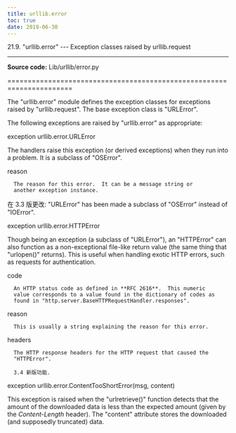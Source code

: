 ```yaml
---
title: urllib.error
toc: true
date: 2019-06-30
---
```

21.9. "urllib.error" --- Exception classes raised by urllib.request
*******************************************************************

**Source code:** Lib/urllib/error.py

======================================================================

The "urllib.error" module defines the exception classes for exceptions
raised by "urllib.request".  The base exception class is "URLError".

The following exceptions are raised by "urllib.error" as appropriate:

exception urllib.error.URLError

   The handlers raise this exception (or derived exceptions) when they
   run into a problem.  It is a subclass of "OSError".

   reason

      The reason for this error.  It can be a message string or
      another exception instance.

   在 3.3 版更改: "URLError" has been made a subclass of "OSError"
   instead of "IOError".

exception urllib.error.HTTPError

   Though being an exception (a subclass of "URLError"), an
   "HTTPError" can also function as a non-exceptional file-like return
   value (the same thing that "urlopen()" returns).  This is useful
   when handling exotic HTTP errors, such as requests for
   authentication.

   code

      An HTTP status code as defined in **RFC 2616**.  This numeric
      value corresponds to a value found in the dictionary of codes as
      found in "http.server.BaseHTTPRequestHandler.responses".

   reason

      This is usually a string explaining the reason for this error.

   headers

      The HTTP response headers for the HTTP request that caused the
      "HTTPError".

      3.4 新版功能.

exception urllib.error.ContentTooShortError(msg, content)

   This exception is raised when the "urlretrieve()" function detects
   that the amount of the downloaded data is less than the expected
   amount (given by the *Content-Length* header).  The "content"
   attribute stores the downloaded (and supposedly truncated) data.
